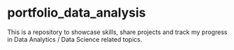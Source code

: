 # portfolio_data_analysis
This is a repository to showcase skills, share projects and track my progress in Data Analytics / Data Science related topics.
